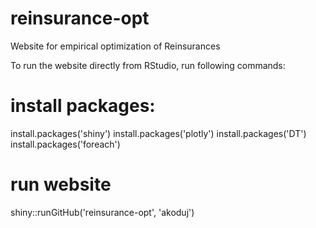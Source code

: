 # reinsurance-opt
Website for empirical optimization of Reinsurances

To run the website directly from RStudio, run following commands:

# install packages:
install.packages('shiny')
install.packages('plotly')
install.packages('DT')
install.packages('foreach')

# run website
shiny::runGitHub('reinsurance-opt', 'akoduj')
